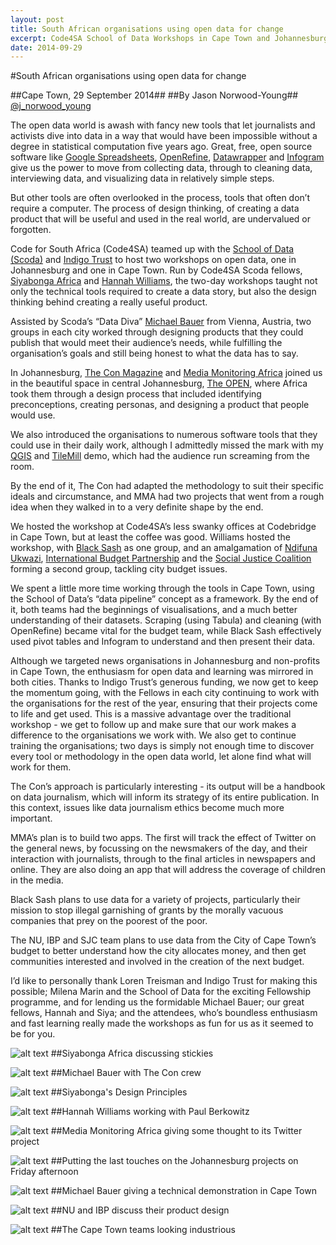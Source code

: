 ```yaml
---
layout: post
title: South African organisations using open data for change
excerpt: Code4SA School of Data Workshops in Cape Town and Johannesburg set four organisations on the path of open data
date: 2014-09-29
---
```


#South African organisations using open data for change

##Cape Town, 29 September 2014##
##By Jason Norwood-Young##
[@j\_norwood\_young](https://twitter.com/j_norwood_young)

The open data world is awash with fancy new tools that let journalists and activists dive into data in a way that would have been impossible without a degree in statistical computation five years ago. Great, free, open source software like [Google Spreadsheets](https://docs.google.com/spreadsheet/), [OpenRefine](http://openrefine.org/), [Datawrapper](http://datawrapper.de) and [Infogram](http://infogr.am) give us the power to move from collecting data, through to cleaning data, interviewing data, and visualizing data in relatively simple steps.

But other tools are often overlooked in the process, tools that often don’t require a computer. The process of design thinking, of creating a data product that will be useful and used in the real world, are undervalued or forgotten.

Code for South Africa (Code4SA) teamed up with the [School of Data (Scoda)](http://schoolofdata.org/) and [Indigo Trust](http://indigotrust.org.uk/) to host two workshops on open data, one in Johannesburg and one in Cape Town. Run by Code4SA Scoda fellows, [Siyabonga Africa](https://twitter.com/siyafrica) and [Hannah Williams](https://twitter.com/LittleMsNimbus), the two-day workshops taught not only the technical tools required to create a data story, but also the design thinking behind creating a really useful product.

Assisted by Scoda’s “Data Diva” [Michael Bauer](https://twitter.com/mihi_tr) from Vienna, Austria, two groups in each city worked through designing products that they could publish that would meet their audience’s needs, while fulfilling the organisation’s goals and still being honest to what the data has to say.

In Johannesburg, [The Con Magazine](http://www.theconmag.co.za/) and [Media Monitoring Africa](http://www.mediamonitoringafrica.org/) joined us in the beautiful space in central Johannesburg, [The OPEN](http://openworkspaces.co.za/), where Africa took them through a design process that included identifying preconceptions, creating personas, and designing a product that people would use. 

We also introduced the organisations to numerous software tools that they could use in their daily work, although I admittedly missed the mark with my [QGIS](http://www.qgis.org/en/site/) and [TileMill](https://www.mapbox.com/tilemill/) demo, which had the audience run screaming from the room. 

By the end of it, The Con had adapted the methodology to suit their specific ideals and circumstance, and MMA had two projects that went from a rough idea when they walked in to a very definite shape by the end.

We hosted the workshop at Code4SA’s less swanky offices at Codebridge in Cape Town, but at least the coffee was good. Williams hosted the workshop, with [Black Sash](http://www.blacksash.org.za/) as one group, and an amalgamation of [Ndifuna Ukwazi](http://nu.org.za), [International Budget Partnership](http://internationalbudget.org/) and the [Social Justice Coalition](http://www.sjc.org.za/) forming a second group, tackling city budget issues. 

We spent a little more time working through the tools in Cape Town, using the School of Data’s “data pipeline” concept as a framework. By the end of it, both teams had the beginnings of visualisations, and a much better understanding of their datasets. Scraping (using Tabula) and cleaning (with OpenRefine) became vital for the budget team, while Black Sash effectively used pivot tables and Infogram to understand and then present their data.

Although we targeted news organisations in Johannesburg and non-profits in Cape Town, the enthusiasm for open data and learning was mirrored in both cities. Thanks to Indigo Trust’s generous funding, we now get to keep the momentum going, with the Fellows in each city continuing to work with the organisations for the rest of the year, ensuring that their projects come to life and get used. This is a massive advantage over the traditional workshop - we get to follow up and make sure that our work makes a difference to the organisations we work with. We also get to continue training the organisations; two days is simply not enough time to discover every tool or methodology in the open data world, let alone find what will work for them.

The Con’s approach is particularly interesting - its output will be a handbook on data journalism, which will inform its strategy of its entire publication. In this context, issues like data journalism ethics become much more important.

MMA’s plan is to build two apps. The first will track the effect of Twitter on the general news, by focussing on the newsmakers of the day, and their interaction with journalists, through to the final articles in newspapers and online. They are also doing an app that will address the coverage of children in the media.

Black Sash plans to use data for a variety of projects, particularly their mission to stop illegal garnishing of grants by the morally vacuous companies that prey on the poorest of the poor. 

The NU, IBP and SJC team plans to use data from the City of Cape Town’s budget to better understand how the city allocates money, and then get communities interested and involved in the creation of the next budget.

I’d like to personally thank Loren Treisman and Indigo Trust for making this possible; Milena Marin and the School of Data for the exciting Fellowship programme, and for lending us the formidable Michael Bauer; our great fellows, Hannah and Siya; and the attendees, who’s boundless enthusiasm and fast learning really made the workshops as fun for us as it seemed to be for you.

![alt text](/img/scoda-workshops-2014/siya-jhb.jpg "Johannesburg")
##Siyabonga Africa discussing stickies

![alt text](/img/scoda-workshops-2014/group1-jhb.jpg "Johannesburg")
##Michael Bauer with The Con crew

![alt text](/img/scoda-workshops-2014/siya2-jhb.jpg "Johannesburg")
##Siyabonga's Design Principles

![alt text](/img/scoda-workshops-2014/group2-jhb.jpg "Johannesburg")
##Hannah Williams working with Paul Berkowitz

![alt text](/img/scoda-workshops-2014/group3-jhb.jpg "Johannesburg")
##Media Monitoring Africa giving some thought to its Twitter project

![alt text](/img/scoda-workshops-2014/group6-jhb.jpg "Johannesburg")
##Putting the last touches on the Johannesburg projects on Friday afternoon

![alt text](/img/scoda-workshops-2014/group1-ct.jpg "Cape Town")
##Michael Bauer giving a technical demonstration in Cape Town

![alt text](/img/scoda-workshops-2014/group2-ct.jpg "Cape Town")
##NU and IBP discuss their product design

![alt text](/img/scoda-workshops-2014/group3-ct.jpg "Cape Town")
##The Cape Town teams looking industrious